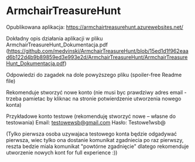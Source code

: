 # ArmchairTreasureHunt

Opublikowana aplikacja: https://armchairtreasurehunt.azurewebsites.net/

Dokładny opis działania aplikacji w pliku ArmchairTreasureHunt_Dokumentacja.pdf (https://github.com/medvinski/ArmchairTreasureHunt/blob/15ed1d1f962eaad6b122d4b9b89859ed3e993e2d/ArmchairTreasureHunt/ArmchairTreasureHunt_Dokumentacja.pdf)

Odpowiedzi do zagadek na dole powyższego pliku (spoiler-free Readme file)

Rekomenduje stworzyć nowe konto (nie musi byc prawdziwy adres email - trzeba pamietac by kliknac na stronie potwierdzenie utworzenia nowego konta)


Przykładowe konto testowe (rekomenduję stworzyć nowe – własne do testowania)
Email: testowewsb@gmail.com
Hasło: Testowe1wsb@

(Tylko pierwsza osoba uzywajaca testowego konta będzie odgadywać pierwsza, wiec tylko ona dostanie komunikat zgadniecia po raz pierwszy,
reszta bedzie miala komunikat "powtórne zgadnięcie" dlatego rekomenduje utworzenie nowych kont for full experience :))


